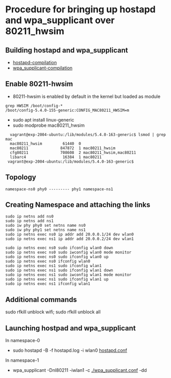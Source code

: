   # Procedure for bringing up hostapd and wpa_supplicant over 80211_hwsim

  ## Building hostapd and wpa_supplicant
  * [hostapd-compilation](https://github.com/panyogesh/integration-magma/blob/main/utils/Radiusexperiments/hostpad_bringup.md)
  * [wpa_supplicant-compilation](https://github.com/panyogesh/integration-magma/blob/main/utils/Radiusexperiments/wpa_supplicant_bringup.md)

  ## Enable 80211-hwsim
  * 80211-hwsim is enabled by default in the kernel but loaded as module
  ```
  grep HWSIM /boot/config-*
  /boot/config-5.4.0-155-generic:CONFIG_MAC80211_HWSIM=m
  ```
  * sudo apt install linux-generic
  * sudo modprobe mac80211_hwsim
   ```
     vagrant@exp-2004-ubuntu:/lib/modules/5.4.0-163-generic$ lsmod | grep mac
     mac80211_hwsim         61440  0
     mac80211              847872  1 mac80211_hwsim
     cfg80211              708608  2 mac80211_hwsim,mac80211
     libarc4                16384  1 mac80211
    vagrant@exp-2004-ubuntu:/lib/modules/5.4.0-163-generic$
   ```

  ## Topology
  ```namespace-ns0 phy0 --------- phy1 namespace-ns1```
  
  ## Creating Namespace and attaching the links

  ```
  sudo ip netns add ns0
  sudo ip netns add ns1
  sudo iw phy phy0 set netns name ns0
  sudo iw phy phy1 set netns name ns1
  sudo ip netns exec ns0 ip addr add 20.0.0.1/24 dev wlan0
  sudo ip netns exec ns1 ip addr add 20.0.0.2/24 dev wlan1

  sudo ip netns exec ns0 sudo ifconfig wlan0 down
  sudo ip netns exec ns0 sudo iwconfig wlan0 mode monitor
  sudo ip netns exec ns0 sudo ifconfig wlan0 up
  sudo ip netns exec ns0 ifconfig wlan0
  sudo ip netns exec ns1 sudo ifconfig wlan1
  sudo ip netns exec ns1 sudo ifconfig wlan1 down
  sudo ip netns exec ns1 sudo iwconfig wlan1 mode monitor
  sudo ip netns exec ns1 sudo ifconfig wlan1 up
  sudo ip netns exec ns1 ifconfig wlan1
  ```

  ## Additional commands
  sudo rfkill unblock wifi; sudo rfkill unblock all

  ## Launching hostpad and wpa_supplicant
   In namespace-0
   * sudo  hostapd -B -f hostapd.log -i wlan0 [hostapd.conf](https://github.com/panyogesh/integration-magma/blob/main/utils/Radiusexperiments/80211_hw_sim/configuration_files/hostpad_running_config)

   In namespace-1
   * wpa_supplicant -Dnl80211 -iwlan1 -c [./wpa_supplicant.conf](https://github.com/panyogesh/integration-magma/blob/main/utils/Radiusexperiments/80211_hw_sim/configuration_files/wpa_supplicant_running_config) -dd    
